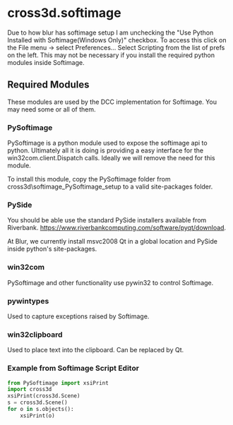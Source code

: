 # cross3d.softimage
Due to how blur has softimage setup I am unchecking the "Use Python Installed with Softimage(Windows Only)" checkbox. To access this click on the File menu -> select Preferences... Select Scripting from the list of prefs on the left. This may not be necessary if you install the required python modules inside Softimage.
## Required Modules
These modules are used by the DCC implementation for Softimage. You may need some or all of them.
### PySoftimage
PySoftimage is a python module used to expose the softimage api to python.
Ultimately all it is doing is providing a easy interface for the win32com.client.Dispatch calls. Ideally we will remove the need for this module.

To install this module, copy the PySoftimage folder from cross3d\softimage\_PySoftimage_setup to a valid site-packages folder.
### PySide
You should be able use the standard PySide installers available from Riverbank. https://www.riverbankcomputing.com/software/pyqt/download.

At Blur, we currently install msvc2008 Qt in a global location and PySide inside python's site-packages.
### win32com
PySoftimage and other functionality use pywin32 to control Softimage.
### pywintypes
Used to capture exceptions raised by Softimage.
### win32clipboard
Used to place text into the clipboard. Can be replaced by Qt.

### Example from Softimage Script Editor

```python
from PySoftimage import xsiPrint
import cross3d
xsiPrint(cross3d.Scene)
s = cross3d.Scene()
for o in s.objects():
	xsiPrint(o)
```
